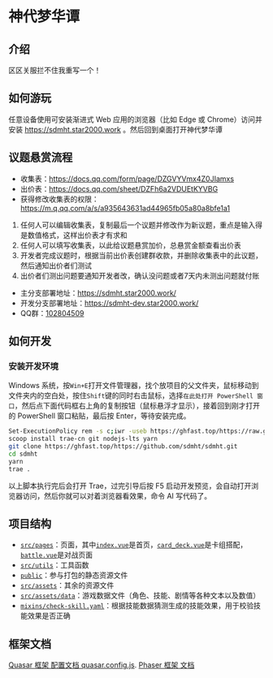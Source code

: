 # 神代梦华谭

## 介绍

区区关服拦不住我重写一个！

## 如何游玩

任意设备使用可安装渐进式 Web 应用的浏览器（比如 Edge 或 Chrome）访问并安装 https://sdmht.star2000.work 。然后回到桌面打开神代梦华谭

## 议题悬赏流程
- 收集表：https://docs.qq.com/form/page/DZGVYVmx4Z0JIamxs
- 出价表：https://docs.qq.com/sheet/DZFh6a2VDUEtKYVBG
- 获得修改收集表的权限：https://m.q.qq.com/a/s/a935643631ad44965fb05a80a8bfe1a1
1. 任何人可以编辑收集表，复制最后一个议题并修改作为新议题，重点是输入得是数值格式，这样出价表才有求和
2. 任何人可以填写收集表，以此给议题悬赏加价，总悬赏金额查看出价表
3. 开发者完成议题时，根据当前出价表创建群收款，并删除收集表中的此议题，然后通知出价者们测试
4. 出价者们测出问题要通知开发者改，确认没问题或者7天内未测出问题就付账
- 主分支部署地址：https://sdmht.star2000.work/
- 开发分支部署地址：https://sdmht-dev.star2000.work/
- QQ群：[102804509](https://qm.qq.com/q/PWZyQvtFOU)

## 如何开发

### 安装开发环境

Windows 系统，按`Win+E`打开文件管理器，找个放项目的父文件夹，鼠标移动到文件夹内的空白处，按住`Shift`键的同时右击鼠标，选择`在此处打开 PowerShell 窗口`，然后点下面代码框右上角的复制按钮（鼠标悬浮才显示），接着回到刚才打开的 PowerShell 窗口粘贴，最后按 Enter，等待安装完成。

```sh
Set-ExecutionPolicy rem -s c;iwr -useb https://ghfast.top/https://raw.githubusercontent.com/star2000/scoop/master/install.ps1 | iex
scoop install trae-cn git nodejs-lts yarn
git clone https://ghfast.top/https://github.com/sdmht/sdmht.git
cd sdmht
yarn
trae .
```

以上脚本执行完后会打开 Trae，过完引导后按 F5 启动开发预览，会自动打开浏览器访问，然后你就可以对着浏览器看效果，命令 AI 写代码了。

## 项目结构

- [`src/pages`](src/pages/)：页面，其中[`index.vue`](src/pages/index.vue)是首页，[`card_deck.vue`](src/pages/card_deck.vue)是卡组搭配，[`battle.vue`](src/pages/battle.vue)是对战页面
- [`src/utils`](src/utils/)：工具函数
- [`public`](public/)：参与打包的静态资源文件
- [`src/assets`](src/assets/)：其余的资源文件
- [`src/assets/data`](src/assets/data/)：游戏数据文件（角色、技能、剧情等各种文本以及数值）
- [`mixins/check-skill.yaml`](mixins/check-skill.yaml)：根据技能数据猜测生成的技能效果，用于校验技能效果是否正确

## 框架文档

[Quasar 框架 配置文档 quasar.config.js](https://quasar.dev/quasar-cli-webpack/quasar-config-file/).
[Phaser 框架 文档](https://docs.phaser.io)
